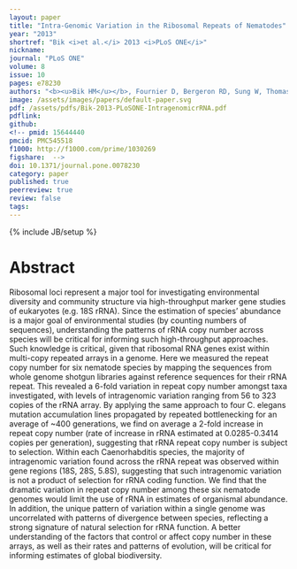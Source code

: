 ```yaml
---
layout: paper
title: "Intra-Genomic Variation in the Ribosomal Repeats of Nematodes"
year: "2013"
shortref: "Bik <i>et al.</i> 2013 <i>PLoS ONE</i>"
nickname: 
journal: "PLoS ONE"
volume: 8
issue: 10
pages: e78230
authors: "<b><u>Bik HM</u></b>, Fournier D, Bergeron RD, Sung W, Thomas WK"
image: /assets/images/papers/default-paper.svg
pdf: /assets/pdfs/Bik-2013-PLoSONE-IntragenomicrRNA.pdf
pdflink:
github: 
<!-- pmid: 15644440
pmcid: PMC545518
f1000: http://f1000.com/prime/1030269
figshare:  -->
doi: 10.1371/journal.pone.0078230
category: paper
published: true
peerreview: true
review: false
tags: 
---
```

{% include JB/setup %}

# Abstract

Ribosomal loci represent a major tool for investigating environmental diversity and community structure via high-throughput marker gene studies of eukaryotes (e.g. 18S rRNA). Since the estimation of species’ abundance is a major goal of environmental studies (by counting numbers of sequences), understanding the patterns of rRNA copy number across species will be critical for informing such high-throughput approaches. Such knowledge is critical, given that ribosomal RNA genes exist within multi-copy repeated arrays in a genome. Here we measured the repeat copy number for six nematode species by mapping the sequences from whole genome shotgun libraries against reference sequences for their rRNA repeat. This revealed a 6-fold variation in repeat copy number amongst taxa investigated, with levels of intragenomic variation ranging from 56 to 323 copies of the rRNA array. By applying the same approach to four C. elegans mutation accumulation lines propagated by repeated bottlenecking for an average of ~400 generations, we find on average a 2-fold increase in repeat copy number (rate of increase in rRNA estimated at 0.0285-0.3414 copies per generation), suggesting that rRNA repeat copy number is subject to selection. Within each Caenorhabditis species, the majority of intragenomic variation found across the rRNA repeat was observed within gene regions (18S, 28S, 5.8S), suggesting that such intragenomic variation is not a product of selection for rRNA coding function. We find that the dramatic variation in repeat copy number among these six nematode genomes would limit the use of rRNA in estimates of organismal abundance. In addition, the unique pattern of variation within a single genome was uncorrelated with patterns of divergence between species, reflecting a strong signature of natural selection for rRNA function. A better understanding of the factors that control or affect copy number in these arrays, as well as their rates and patterns of evolution, will be critical for informing estimates of global biodiversity.